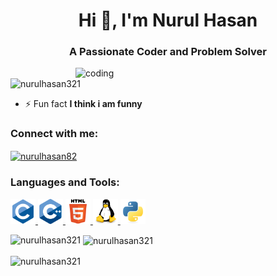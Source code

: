 <h1 align="center">Hi 👋, I'm Nurul Hasan</h1>
<h3 align="center">A Passionate Coder and Problem Solver</h3>
<img
  align="right"
  src="https://www.google.com/url?sa=i&url=https%3A%2F%2Fgithub.com%2FAnmol-Baranwal%2FCool-GIFs-For-GitHub&psig=AOvVaw1KdHbfGAw1MXxqKJluRN9C&ust=1747640098512000&source=images&cd=vfe&opi=89978449&ved=0CBMQjRxqFwoTCICZyu7ArI0DFQAAAAAdAAAAABAE"
  alt="coding"
  width="400px"
/>

<p align="left">
  <img
    src="https://komarev.com/ghpvc/?username=nurulhasan321&label=Profile%20views&color=0e75b6&style=flat"
    alt="nurulhasan321"
  />
</p>

- ⚡ Fun fact **I think i am funny**

<h3 align="left">Connect with me:</h3>
<p align="left">
  <a href="https://linkedin.com/in/nurulhasan82" target="blank"
    ><img
      align="center"
      src="https://raw.githubusercontent.com/rahuldkjain/github-profile-readme-generator/master/src/images/icons/Social/linked-in-alt.svg"
      alt="nurulhasan82"
      height="30"
      width="40"
  /></a>
</p>

<h3 align="left">Languages and Tools:</h3>
<p align="left">
  <a href="https://www.cprogramming.com/" target="_blank" rel="noreferrer">
    <img
      src="https://raw.githubusercontent.com/devicons/devicon/master/icons/c/c-original.svg"
      alt="c"
      width="40"
      height="40"
    />
  </a>
  <a href="https://www.w3schools.com/cpp/" target="_blank" rel="noreferrer">
    <img
      src="https://raw.githubusercontent.com/devicons/devicon/master/icons/cplusplus/cplusplus-original.svg"
      alt="cplusplus"
      width="40"
      height="40"
    />
  </a>
  <a href="https://www.w3.org/html/" target="_blank" rel="noreferrer">
    <img
      src="https://raw.githubusercontent.com/devicons/devicon/master/icons/html5/html5-original-wordmark.svg"
      alt="html5"
      width="40"
      height="40"
    />
  </a>
  <a href="https://www.linux.org/" target="_blank" rel="noreferrer">
    <img
      src="https://raw.githubusercontent.com/devicons/devicon/master/icons/linux/linux-original.svg"
      alt="linux"
      width="40"
      height="40"
    />
  </a>
  <a href="https://www.python.org" target="_blank" rel="noreferrer">
    <img
      src="https://raw.githubusercontent.com/devicons/devicon/master/icons/python/python-original.svg"
      alt="python"
      width="40"
      height="40"
    />
  </a>
</p>

<p>
  <img
    align="left"
    src="https://github-readme-stats.vercel.app/api/top-langs?username=nurulhasan321&show_icons=true&locale=en&layout=compact"
    alt="nurulhasan321"
  />
</p>

<p>
  &nbsp;<img
    align="center"
    src="https://github-readme-stats.vercel.app/api?username=nurulhasan321&show_icons=true&locale=en"
    alt="nurulhasan321"
  />
</p>

<p>
  <img
    align="center"
    src="https://github-readme-streak-stats.herokuapp.com/?user=nurulhasan321&"
    alt="nurulhasan321"
  />
</p>
